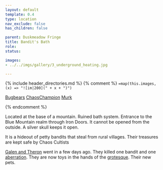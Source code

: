 ```yaml
---
layout: default
template: 0.4
type: location
nav_exclude: false
has_children: false

parent: Duskmeadow Fringe
title: Bandit's Bath
role: 
status: 

images:
- ../../imgs/gallery/3_underground_heating.jpg

---
```


{% include header_directories.md %}
{% comment %}
`=map(this.images, (x) => "![im|200](" + x + ")")`

[Bugbears](../FoldedBelow/Bugbears.md)
[ChaosChampion](../FoldedBelow/ChaosChampion.md)
[Murk](../FoldedBelow/Murk.md)

{% endcomment %}

Located at the base of a mountain.
Ruined bath system.
Entrance to the Blue Mountain realm through Iron Doors.
It cannot be opened from the outside.
A silver skull keeps it open.

It is a hideout of petty bandits that steal from rural villages.
Their treasures are kept safe by Chaos Cultists

[Galen and Theron](../DuskmeadowFringe/GalenTheron.md) went in a few days ago.
They killed one bandit and one [aberration](../FoldedBelow/Murk.md).
They are now toys in the hands of the [grotesque](../FoldedBelow/ChaosChampion.md).
Their new pets.
